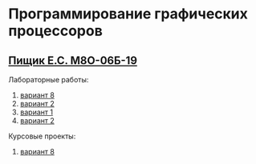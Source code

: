 # Программирование графических процессоров
## [Пищик Е.С. М8О-06Б-19](https://github.com/Pe4enIks/)
Лабораторные работы:
1. [вариант 8](/PGP/pgp_tasks/pgp_1.pdf)
2. [вариант 2](/PGP/pgp_tasks/pgp_2.pdf)
3. [вариант 1](/PGP/pgp_tasks/pgp_3.pdf)
4. [вариант 2](/PGP/pgp_tasks/pgp_4.pdf)

Курсовые проекты:
1. [вариант 8](/PGP/pgp_tasks/pgp_kp_1.pdf)